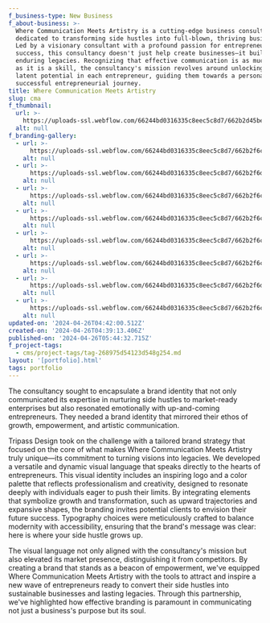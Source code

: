 ```yaml
---
f_business-type: New Business
f_about-business: >-
  Where Communication Meets Artistry is a cutting-edge business consultancy
  dedicated to transforming side hustles into full-blown, thriving businesses.
  Led by a visionary consultant with a profound passion for entrepreneurial
  success, this consultancy doesn't just help create businesses—it builds
  enduring legacies. Recognizing that effective communication is as much an art
  as it is a skill, the consultancy's mission revolves around unlocking the
  latent potential in each entrepreneur, guiding them towards a personalized and
  successful entrepreneurial journey.
title: Where Communication Meets Artistry
slug: cma
f_thumbnail:
  url: >-
    https://uploads-ssl.webflow.com/66244bd0316335c8eec5c8d7/662b2d45be6bc06e8ef6f348_cma-thumbnail.webp
  alt: null
f_branding-gallery:
  - url: >-
      https://uploads-ssl.webflow.com/66244bd0316335c8eec5c8d7/662b2f6c67d3404ab0163979_cma-branding_1.webp
    alt: null
  - url: >-
      https://uploads-ssl.webflow.com/66244bd0316335c8eec5c8d7/662b2f6d1a2d80f0d8ae8664_cma-branding_2.webp
    alt: null
  - url: >-
      https://uploads-ssl.webflow.com/66244bd0316335c8eec5c8d7/662b2f6c427cf2e764310b7b_cma-branding_3.webp
    alt: null
  - url: >-
      https://uploads-ssl.webflow.com/66244bd0316335c8eec5c8d7/662b2f6c6560f16d4680853a_cma-branding_4.webp
    alt: null
  - url: >-
      https://uploads-ssl.webflow.com/66244bd0316335c8eec5c8d7/662b2f6c3a6d7d755525b89f_cma-branding_5.webp
    alt: null
  - url: >-
      https://uploads-ssl.webflow.com/66244bd0316335c8eec5c8d7/662b2f6cb239b22dec356e7e_cma-branding_6.webp
    alt: null
  - url: >-
      https://uploads-ssl.webflow.com/66244bd0316335c8eec5c8d7/662b2f6d427cf2e764310d19_cma-branding_7.webp
    alt: null
  - url: >-
      https://uploads-ssl.webflow.com/66244bd0316335c8eec5c8d7/662b2f6ce7afa9a2f6804f48_cma-branding_8.webp
    alt: null
updated-on: '2024-04-26T04:42:00.512Z'
created-on: '2024-04-26T04:39:13.406Z'
published-on: '2024-04-26T05:44:32.715Z'
f_project-tags:
  - cms/project-tags/tag-268975d54123d548g254.md
layout: '[portfolio].html'
tags: portfolio
---
```


The consultancy sought to encapsulate a brand identity that not only communicated its expertise in nurturing side hustles to market-ready enterprises but also resonated emotionally with up-and-coming entrepreneurs. They needed a brand identity that mirrored their ethos of growth, empowerment, and artistic communication.

Tripass Design took on the challenge with a tailored brand strategy that focused on the core of what makes Where Communication Meets Artistry truly unique—its commitment to turning visions into legacies. We developed a versatile and dynamic visual language that speaks directly to the hearts of entrepreneurs. This visual identity includes an inspiring logo and a color palette that reflects professionalism and creativity, designed to resonate deeply with individuals eager to push their limits. By integrating elements that symbolize growth and transformation, such as upward trajectories and expansive shapes, the branding invites potential clients to envision their future success. Typography choices were meticulously crafted to balance modernity with accessibility, ensuring that the brand's message was clear: here is where your side hustle grows up.

The visual language not only aligned with the consultancy's mission but also elevated its market presence, distinguishing it from competitors. By creating a brand that stands as a beacon of empowerment, we've equipped Where Communication Meets Artistry with the tools to attract and inspire a new wave of entrepreneurs ready to convert their side hustles into sustainable businesses and lasting legacies. Through this partnership, we've highlighted how effective branding is paramount in communicating not just a business's purpose but its soul.

‍
